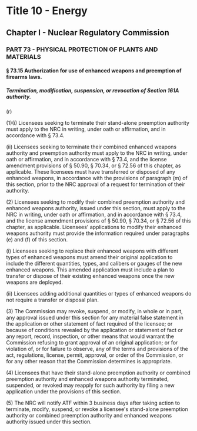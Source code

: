 
# Title 10 - Energy
## Chapter I - Nuclear Regulatory Commission
### PART 73 - PHYSICAL PROTECTION OF PLANTS AND MATERIALS
#### § 73.15 Authorization for use of enhanced weapons and preemption of firearms laws.
##### Termination, modification, suspension, or revocation of Section 161A authority.

(r)

(1)(i) Licensees seeking to terminate their stand-alone preemption authority must apply to the NRC in writing, under oath or affirmation, and in accordance with § 73.4.

(ii) Licensees seeking to terminate their combined enhanced weapons authority and preemption authority must apply to the NRC in writing, under oath or affirmation, and in accordance with § 73.4, and the license amendment provisions of § 50.90, § 70.34, or § 72.56 of this chapter, as applicable. These licensees must have transferred or disposed of any enhanced weapons, in accordance with the provisions of paragraph (m) of this section, prior to the NRC approval of a request for termination of their authority.

(2) Licensees seeking to modify their combined preemption authority and enhanced weapons authority, issued under this section, must apply to the NRC in writing, under oath or affirmation, and in accordance with § 73.4, and the license amendment provisions of § 50.90, § 70.34, or § 72.56 of this chapter, as applicable. Licensees' applications to modify their enhanced weapons authority must provide the information required under paragraphs (e) and (f) of this section.

(i) Licensees seeking to replace their enhanced weapons with different types of enhanced weapons must amend their original application to include the different quantities, types, and calibers or gauges of the new enhanced weapons. This amended application must include a plan to transfer or dispose of their existing enhanced weapons once the new weapons are deployed.

(ii) Licensees adding additional quantities or types of enhanced weapons do not require a transfer or disposal plan.

(3) The Commission may revoke, suspend, or modify, in whole or in part, any approval issued under this section for any material false statement in the application or other statement of fact required of the licensee; or because of conditions revealed by the application or statement of fact or any report, record, inspection, or other means that would warrant the Commission refusing to grant approval of an original application; or for violation of, or for failure to observe, any of the terms and provisions of the act, regulations, license, permit, approval, or order of the Commission, or for any other reason that the Commission determines is appropriate.

(4) Licensees that have their stand-alone preemption authority or combined preemption authority and enhanced weapons authority terminated, suspended, or revoked may reapply for such authority by filing a new application under the provisions of this section.

(5) The NRC will notify ATF within 3 business days after taking action to terminate, modify, suspend, or revoke a licensee's stand-alone preemption authority or combined preemption authority and enhanced weapons authority issued under this section.
